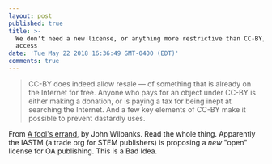 ```yaml
---
layout: post
published: true
title: >-
  We don't need a new license, or anything more restrictive than CC-BY, for open
  access
date: 'Tue May 22 2018 16:36:49 GMT-0400 (EDT)'
comments: true
---
```


> CC-BY does indeed allow resale — of something that is already on the Internet for free. Anyone who pays for an object under CC-BY is either making a donation, or is paying a tax for being inept at searching the Internet. And a few key elements of CC-BY make it possible to prevent dastardly uses. 

From [A fool's errand](https://www.nature.com/articles/495440a), by John Wilbanks. Read the whole thing. Apparently the IASTM (a trade org for STEM publishers) is proposing a *new* "open" license for OA publishing. This is a Bad Idea.
